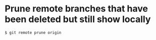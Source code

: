 # Prune remote branches that have been deleted but still show locally

```
$ git remote prune origin
```
